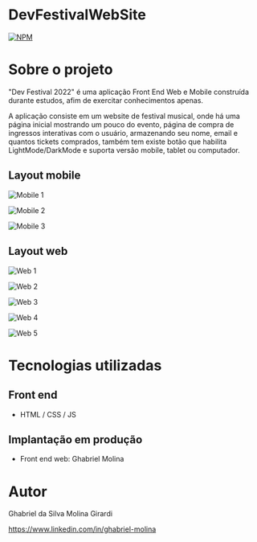 # DevFestivalWebSite
[![NPM](https://img.shields.io/npm/l/react)](https://github.com/GhabrielMolina/DevFestivalWebSite/blob/main/LICENSE)

# Sobre o projeto

"Dev Festival 2022" é uma aplicação Front End Web e Mobile construída durante estudos, afim de exercitar conhecimentos apenas.

A aplicação consiste em um website de festival musical, onde há uma página inicial mostrando um pouco do evento, página de compra de ingressos interativas com o usuário, armazenando seu nome, email e quantos tickets comprados, também tem existe botão que habilita LightMode/DarkMode e suporta versão mobile, tablet ou computador.

## Layout mobile
![Mobile 1](https://github.com/GhabrielMolina/assets/blob/main/DevFestival/Mobile1.png) 

![Mobile 2](https://github.com/GhabrielMolina/assets/blob/main/DevFestival/Mobile2.png) 

![Mobile 3](https://github.com/GhabrielMolina/assets/blob/main/DevFestival/Mobile3.png)

## Layout web
![Web 1](https://github.com/GhabrielMolina/assets/blob/main/DevFestival/Web1.png)

![Web 2](https://github.com/GhabrielMolina/assets/blob/main/DevFestival/Web2.png)

![Web 3](https://github.com/GhabrielMolina/assets/blob/main/DevFestival/WebCarrinho.png)

![Web 4](https://github.com/GhabrielMolina/assets/blob/main/DevFestival/Final.png)

![Web 5](https://github.com/GhabrielMolina/assets/blob/main/DevFestival/Web3LightMode.png)

# Tecnologias utilizadas

## Front end
- HTML / CSS / JS

## Implantação em produção
- Front end web: Ghabriel Molina

# Autor

Ghabriel da Silva Molina Girardi

https://www.linkedin.com/in/ghabriel-molina

